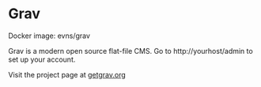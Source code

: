 # Grav

Docker image: evns/grav 

Grav is a modern open source flat-file CMS. Go to http://yourhost/admin to set up your account.

Visit the project page at [getgrav.org](https://getgrav.org)
